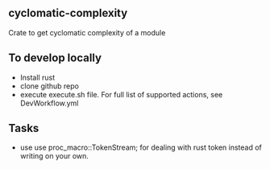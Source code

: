 ## cyclomatic-complexity

Crate to get cyclomatic complexity of a module

## To develop locally
* Install rust
* clone github repo
* execute execute.sh file. For full list of supported actions, see DevWorkflow.yml

## Tasks
* use use proc_macro::TokenStream; for dealing with rust token instead of writing on your own.
